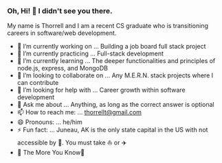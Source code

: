 ### Oh, Hi! 👋 I didn't see you there.
My name is Thorrell and I am a recent CS graduate who is transitioning careers in software/web development. 


- 🔭 I’m currently working on ... Building a job board full stack project
- 🔨 I’m currently practicing ... Full-stack development
- 🌱 I’m currently learning ... The deeper functionalities and principles of node.js, express, and MongoDB
- 👯 I’m looking to collaborate on ... Any M.E.R.N. stack projects where I can contribute
- 🤔 I’m looking for help with ... Career growth within software development
- 💬 Ask me about ... Anything, as long as the correct answer is optional
- 📫 How to reach me: ... thorrellt@gmail.com 
- 😄 Pronouns: ... he/him
- ⚡ Fun fact: ... Juneau, AK is the only state capital in the US with not accessible by :car:. You must take :boat: or :airplane:
- 🌈 The More You Know🌟
